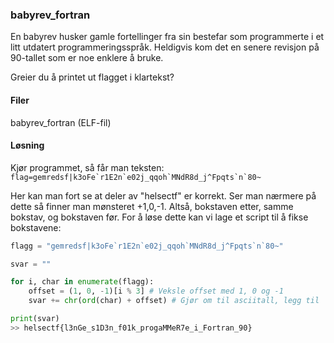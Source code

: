 ### babyrev_fortran

En babyrev husker gamle fortellinger fra sin bestefar som programmerte i et litt utdatert programmeringsspråk. Heldigvis kom det en senere revisjon på 90-tallet som er noe enklere å bruke.

Greier du å printet ut flagget i klartekst?


#### Filer
babyrev_fortran (ELF-fil)

#### Løsning
Kjør programmet, så får man teksten:
```flag=gemredsf|k3oFe`r1E2n`e02j_qqoh`MNdR8d_j^Fpqts`n`80~```

Her kan man fort se at deler av "helsectf" er korrekt. Ser man nærmere på dette så finner man mønsteret +1,0,-1. Altså, bokstaven etter, samme bokstav, og bokstaven før. For å løse dette kan vi lage et script til å fikse bokstavene:

```python
flagg = "gemredsf|k3oFe`r1E2n`e02j_qqoh`MNdR8d_j^Fpqts`n`80~"

svar = ""

for i, char in enumerate(flagg):
    offset = (1, 0, -1)[i % 3] # Veksle offset med 1, 0 og -1
    svar += chr(ord(char) + offset) # Gjør om til asciitall, legg til   offset og gjør om til bokstav.

print(svar)
>> helsectf{l3nGe_s1D3n_f01k_progaMMeR7e_i_Fortran_90}
```
